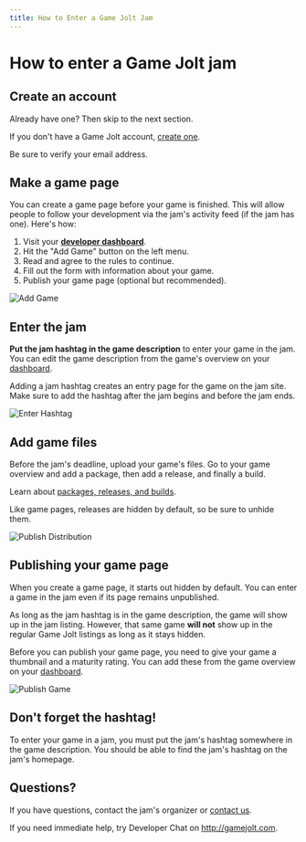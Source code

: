 ```yaml
---
title: How to Enter a Game Jolt Jam
---
```


# How to enter a Game Jolt jam

## Create an account

Already have one? Then skip to the next section.

If you don't have a Game Jolt account, [create one](http://gamejolt.com/auth/sign_up/).

Be sure to verify your email address.

## Make a game page

You can create a game page before your game is finished. This will allow people to follow your development via the jam's activity feed (if the jam has one). Here's how:

1. Visit your **[developer dashboard](http://gamejolt.com/dashboard)**.
2. Hit the "Add Game" button on the left menu.
3. Read and agree to the rules to continue.
4. Fill out the form with information about your game.
5. Publish your game page (optional but recommended).

![Add Game](/enter-jam/add-game.png)

## Enter the jam

**Put the jam hashtag in the game description** to enter your game in the jam. You can edit the game description from the game's overview on your [dashboard](http://gamejolt.com/dashboard).

Adding a jam hashtag creates an entry page for the game on the jam site. Make sure to add the hashtag after the jam begins and before the jam ends.

![Enter Hashtag](/enter-jam/enter-hashtag.png)

## Add game files

Before the jam's deadline, upload your game's files. Go to your game overview and add a package, then add a release, and finally a build.

Learn about [packages, releases, and builds](https://help.gamejolt.com/dev-packages). 

Like game pages, releases are hidden by default, so be sure to unhide them.

![Publish Distribution](/enter-jam/unhide-distribution.png)

## Publishing your game page

When you create a game page, it starts out hidden by default. You can enter a game in the jam even if its page remains unpublished.

As long as the jam hashtag is in the game description, the game will show up in the jam listing. However, that same game **will not** show up in the regular Game Jolt listings as long as it stays hidden.

Before you can publish your game page, you need to give your game a thumbnail and a maturity rating. You can add these from the game overview on your [dashboard](http://gamejolt.com/dashboard).

![Publish Game](/enter-jam/unhide-link.png)

## Don't forget the hashtag!

To enter your game in a jam, you must put the jam's hashtag somewhere in the game description. You should be able to find the jam's hashtag on the jam's homepage.

## Questions?

If you have questions, contact the jam's organizer or [contact us](mailto:contact@gamejolt.com).

If you need immediate help, try Developer Chat on <http://gamejolt.com>.

